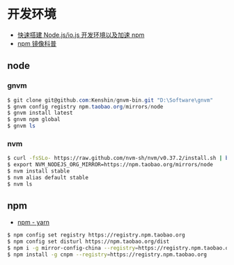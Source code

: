 # 开发环境

- [快速搭建 Node.js/io.js 开发环境以及加速 npm](https://fengmk2.github.io/blog/2014/03/node-env-and-faster-npm.html)
- [npm 镜像科普](https://www.52cik.com/2018/06/30/npm-mirrors.html)

## node

### gnvm

```powershell
$ git clone git@github.com:Kenshin/gnvm-bin.git "D:\Software\gnvm"
$ gnvm config registry npm.taobao.org/mirrors/node
$ gnvm install latest
$ gnvm npm global
$ gnvm ls
```

### nvm

```bash
$ curl -fsSLo- https://raw.github.com/nvm-sh/nvm/v0.37.2/install.sh | bash
$ export NVM_NODEJS_ORG_MIRROR=https://npm.taobao.org/mirrors/node
$ nvm install stable
$ nvm alias default stable
$ nvm ls
```

## npm

- [npm - yarn](https://classic.yarnpkg.com/en/docs/migrating-from-npm)

```bash
$ npm config set registry https://registry.npm.taobao.org
$ npm config set disturl https://npm.taobao.org/dist
$ npm i -g mirror-config-china --registry=https://registry.npm.taobao.org
$ npm install -g cnpm --registry=https://registry.npm.taobao.org
```

